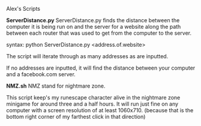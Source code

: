 
Alex's Scripts

__ServerDistance.py__
ServerDistance.py finds the distance between 
the computer it is being run on and the server
for a website along the path between each 
router that was used to get from the computer 
to the server.

syntax:     python ServerDistance.py <address.of.website>

The script will iterate through as many addresses
as are inputted.

If no addresses are inputted, it will find the
distance between your computer and a facebook.com
server.

__NMZ.sh__
NMZ stand for nightmare zone.

This script keep's my runescape character
alive in the nightmare zone minigame for 
around three and a half hours. It will run
just fine on any computer with a screen
resolution of at least 1060x710. (because
that is the bottom right corner of my 
farthest click in that direction)

